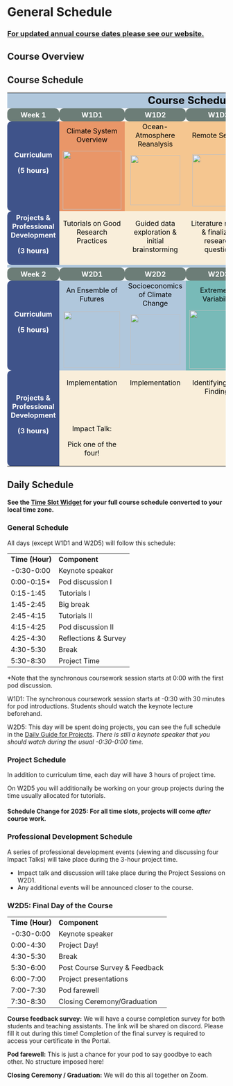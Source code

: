 # General Schedule


### [For updated annual course dates please see our website.](https://neuromatch.io/courses/)


## Course Overview


## Course Schedule 

<table cellspacing="0" cellpadding="0">
  <tr>
   <td colspan="6" bgcolor="#B0C7DC" align="center" ><strong><font color="black" size="5" > Course Schedule </font></strong>
   </td>
  </tr>
  <tr style="color: white; font-weight: bold; margin-top: 1em;">
   <td bgcolor="#6C7D77" align="center" style="border-radius: 10px;padding-top: 5px; padding-bottom: 5px;">Week 1
   </td>
   <td bgcolor="#6C7D77" align="center" style="border-radius: 10px;padding-top: 5px; padding-bottom: 5px;">W1D1
   </td>
   <td bgcolor="#6C7D77" align="center" style="border-radius: 10px;padding-top: 5px; padding-bottom: 5px;">W1D2
   </td>
   <td bgcolor="#6C7D77" align="center" style="border-radius: 10px;padding-top: 5px; padding-bottom: 5px;">W1D3
   </td>
   <td bgcolor="#6C7D77" align="center" style="border-radius: 10px;padding-top: 5px; padding-bottom: 5px;">W1D4
   </td>
   <td bgcolor="#6C7D77" align="center" style="border-radius: 10px;padding-top: 5px; padding-bottom: 5px;">W1D5
   </td>
  </tr>
  <tr>
   <td rowspan="3" bgcolor="#3F538A" align="center" style="color: white; font-weight: bold; border-top-left-radius: 10px; border-bottom-left-radius: 10px;">Curriculum
<p style="color: white; font-weight: bold;">
(5 hours)
   </td>
   <td bgcolor="#E99668" align="center" ><font color="black" > Climate System Overview </font>
   </td>
   <td bgcolor="#F5C690" align="center" ><font color="black" > Ocean-Atmosphere Reanalysis </font>
   </td>
   <td bgcolor="#F5C690" align="center" ><font color="black" > Remote Sensing </font>
   </td>
   <td bgcolor="#F5C690" align="center" ><font color="black" > Paleoclimate </font>
   </td>
   <td bgcolor="#B0C7DC" align="center" ><font color="black" > Intro to Climate Modeling </font>
   </td>
  </tr>
  <tr></tr>
   <td bgcolor="#E99668"  align="center" > <img width="135px" height="135px" src="https://raw.githubusercontent.com/neuromatch/climate-course-content/main/tutorials/Schedule/images/icon_W1D1.png">
   </td>
   <td bgcolor="#F5C690"  align="center" > <img width="115px" height="115px" src="https://raw.githubusercontent.com/neuromatch/climate-course-content/main/tutorials/Schedule/images/icon_W1D2_new.png" >
   </td>
   <td bgcolor="#F5C690"  align="center" > <img width="120px" height="120px" src="https://raw.githubusercontent.com/neuromatch/climate-course-content/main/tutorials/Schedule/images/icon_W1D3_new.png" />
   </td>
   <td bgcolor="#F5C690"  align="center" > <img width="125px" height="125px" src="https://raw.githubusercontent.com/neuromatch/climate-course-content/main/tutorials/Schedule/images/icon_W1D4.png" >
   </td>
   <td bgcolor="#B0C7DC"  align="center" > <img width="130px" height="130px" src="https://raw.githubusercontent.com/neuromatch/climate-course-content/main/tutorials/Schedule/images/icon_W1D5.png" >
   </td>
  </tr>
  <tr>
   <td rowspan="2" bgcolor="#3F538A"  align="center" style="color: white; font-weight: bold; border-top-left-radius: 10px; border-bottom-left-radius: 10px;">Projects & Professional Development
<p style="color: white; font-weight: bold;">
(3 hours)
   </td>
   <td bgcolor="#F9EEDA" style="color:black" align="center" valign="top" >
<p>
<font color="black"> Tutorials on Good Research Practices </font>
   </td>
   <td bgcolor="#F9EEDA" style="color:black" align="center" valign="top" >
<p>
<font color="black"> Guided data exploration & initial brainstorming </font>
   </td>
   <td bgcolor="#F9EEDA" style="color:black" align="center" valign="top" >
<p>
<font color="black">Literature review & finalized research question</font>
   </td>
   <td bgcolor="#F9EEDA" style="color:black" align="center" valign="top" >
<p>
<font color="black"> Proposal writing, swaps & submission </font>
   </td>
   <td bgcolor="#F9EEDA" style="color:black" align="center" valign="top" >
<p>
<font color="black"> Drafting the analyses & task allocation </font>
   </td>
  </tr>
  <tr>
   <td bgcolor="#F9EEDA" >
   </td>
   <td bgcolor="#F9EEDA" >
   </td>
   </td>
   <td bgcolor="#F9EEDA" 
   </td>
   <td bgcolor="#F9EEDA" >
   </td>
   <td bgcolor="#F9EEDA" >
   </td>
  </tr>
  <tr>
   <td colspan="6"  bgcolor="#B0C7DC" >
   </td>
  </tr>
  <tr style="color: white; font-weight: bold;">
   <td bgcolor="#6C7D77"  align="center" style="border-radius: 10px;padding-top: 5px; padding-bottom: 5px;">Week 2
   </td>
   <td bgcolor="#6C7D77"  align="center" style="border-radius: 10px;padding-top: 5px; padding-bottom: 5px;">W2D1
   </td>
   <td bgcolor="#6C7D77"  align="center" style="border-radius: 10px;padding-top: 5px; padding-bottom: 5px;">W2D2
   </td>
   <td bgcolor="#6C7D77"  align="center" style="border-radius: 10px;padding-top: 5px; padding-bottom: 5px;">W2D3
   </td>
   <td bgcolor="#6C7D77"  align="center" style="border-radius: 10px;padding-top: 5px; padding-bottom: 5px;">W2D4
   </td>
   <td bgcolor="#6C7D77"  align="center" style="border-radius: 10px;padding-top: 5px; padding-bottom: 5px;">W2D5
   </td>
  </tr>
  <tr>
   <td rowspan="2" bgcolor="#3F538A" align="center" style="color: white; font-weight: bold; border-top-left-radius: 10px; border-bottom-left-radius: 10px;">Curriculum
<p style="color: white; font-weight: bold;">
(5 hours)
   </td>
   <td bgcolor="#B0C7DC"  align="center" ><font color="black"> An Ensemble of Futures </font>
   </td>
   <td bgcolor="#B0C7DC"  align="center" ><font color="black">  Socioeconomics of Climate Change </font> 
   </td>
   <td bgcolor="#78BAB8"  align="center" ><font color="black"> Extremes & Variability </font>
   </td>
   <td bgcolor="#78BAB8"  align="center" ><font color="black"> AI & Climate Change </font> 
   </td>
   <td bgcolor="#78BAB8"  align="center" ><font color="black"> Project Day </font>
   </td>
  </tr>
  <tr>
   <td bgcolor="#B0C7DC"  align="center" ><img width="130px" height="130px" src="https://raw.githubusercontent.com/neuromatch/climate-course-content/main/tutorials/Schedule/images/icon_W2D1_new.png" >
   </td>
   <td bgcolor="#B0C7DC"  align="center" ><img width="115px" height="115px" src="https://raw.githubusercontent.com/neuromatch/climate-course-content/main/tutorials/Schedule/images/icon_W2D2_new.png" >
   </td>
   <td bgcolor="#78BAB8"  align="center" ><img width="135px" height="135px" src="https://raw.githubusercontent.com/neuromatch/climate-course-content/main/tutorials/Schedule/images/icon_W2D3_new.png" >
   </td>
   <td bgcolor="#78BAB8"  align="center" ><img width="125px" height="125px" src="https://raw.githubusercontent.com/neuromatch/climate-course-content/main/tutorials/Schedule/images/icon_W2D4_new.png" >
   </td>
   <td bgcolor="#78BAB8"  align="center" ><img width="130px" height="130px" src="https://raw.githubusercontent.com/neuromatch/climate-course-content/main/tutorials/Schedule/images/icon_W2D2.png" >
   </td>
  </tr>
  <tr>
   <td rowspan="2" bgcolor="#3F538A"  align="center" style="color: white; font-weight: bold; border-top-left-radius: 10px; border-bottom-left-radius: 10px;">Projects & Professional Development
<p style="color: white; font-weight: bold">
(3 hours)
   </td>
   <td bgcolor="#F9EEDA" align="center" valign="top" >
<p>
<font color="black"> Implementation </font>
   </td>
   <td bgcolor="#F9EEDA"  align="center" valign="top" >
<p>
<font color="black"> Implementation </font>
   </td>
   <td bgcolor="#F9EEDA" align="center" valign="top" >
<p>
<font color="black"> Identifying Main Findings</font>
   </td>
   <td bgcolor="#F9EEDA" align="center" valign="top" >
<p>
<font color="black"align="center" valign="top" > Interpreting Results</font>
   </td>
   <td bgcolor="#F9EEDA" align="center" ><font color="black"> Project submissions, presentations, and closing ceremony </font>
<p>
<font color="black">  </font>
   </td>
  </tr>
  <tr>
   <td bgcolor="#F9EEDA" align="center" ><font color="black"> Impact Talk: </font>
<p>
<font color="black"> Pick one of the four! </font>
   </td>
   <td bgcolor="#F9EEDA">
   </td>
   <td bgcolor="#F9EEDA" 
   </td>
   <td bgcolor="#F9EEDA" >
   </td>
   <td bgcolor="#F9EEDA" align="center" ><font color="black"> Presentations & Closing ceremony </font>
   </td>
  </tr>
</table>

<!--
## Course Schedule for Timezones 1, 3 & 4

<table cellspacing="0" cellpadding="0">
  <tr>
   <td colspan="6"  bgcolor="#B0C7DC" align="center" ><strong><font color="black" size="5" > Course Schedule - Timezones 1, 3 & 4</font> </strong>
   </td>
  </tr>
  <tr style="color: white; font-weight: bold; margin-top: 1em;">
   <td bgcolor="#6C7D77" align="center" style="border-radius: 10px;padding-top: 5px; padding-bottom: 5px;">Week 1
   </td>
   <td bgcolor="#6C7D77" align="center" style="border-radius: 10px;padding-top: 5px; padding-bottom: 5px;">W1D1
   </td>
   <td bgcolor="#6C7D77" align="center" style="border-radius: 10px;padding-top: 5px; padding-bottom: 5px;">W1D2
   </td>
   <td bgcolor="#6C7D77" align="center" style="border-radius: 10px;padding-top: 5px; padding-bottom: 5px;">W1D3
   </td>
   <td bgcolor="#6C7D77" align="center" style="border-radius: 10px;padding-top: 5px; padding-bottom: 5px;">W1D4
   </td>
   <td bgcolor="#6C7D77" align="center" style="border-radius: 10px;padding-top: 5px; padding-bottom: 5px;">W1D5
   </td>
  </tr>
  <tr>
   <td rowspan="2" bgcolor="#3F538A" align="center" style="color: white; font-weight: bold; border-top-left-radius: 10px; border-bottom-left-radius: 10px;">Projects & Professional Development
<p>
(3 hours)
   </td>
   <td rowspan="2" bgcolor="#6C7D77" align="center" ><font color="white"> No project time</font>
   </td>
   <td bgcolor="#F9EEDA" align="center" valign="top" ><strong><font color="black"> Session 1</strong>
<p>
<font color="black"> Tutorial on good research Practices</font>
   </td>
   <td bgcolor="#F9EEDA" align="center" valign="top" ><strong><font color="black"> Session 2</font> </strong>
<p>
<font color="black"> Guided data exploration</font>
   </td>
   <td bgcolor="#F9EEDA" align="center" valign="top" ><strong><font color="black"> Session 3</font> </strong>
<p>
<font color="black"> Literature review & question formulation</font>
   </td>
   <td bgcolor="#F9EEDA" align="center" valign="top" ><strong><font color="black"> Session 4</font> </strong>
<p>
<font color="black"> Proposal writing, swaps & submission</font>
   </td>
  </tr>
  <tr>
   <td bgcolor="#F9EEDA" >
   </td>
   <td bgcolor="#F9EEDA" align="center" ><font color="black"> Mentor Meeting </font>
   </td>
   <td bgcolor="#F9EEDA">
   </td>
   <td bgcolor="#F9EEDA" >
   </td>
  </tr>
  <tr>
   <td rowspan="2" bgcolor="#3F538A" align="center" style="color: white; font-weight: bold; border-top-left-radius: 10px; border-bottom-left-radius: 10px;">Curriculum
<p>
(5 hours)
   </td>
   <td bgcolor="#E99668" align="center" ><strong><font color="black"> Climate System Overview</font> </strong>
   </td>
   <td bgcolor="#F5C690" align="center" ><strong><font color="black"> Ocean-Atmosphere Reanalysis</font> </strong>
   </td>
   <td bgcolor="#F5C690" align="center" ><strong><font color="black"> Remote Sensing</font> </strong>
   </td>
   <td bgcolor="#F5C690" align="center" ><strong><font color="black"> Paleoclimate</font> </strong>
   </td>
   <td bgcolor="#B0C7DC" align="center" ><strong><font color="black"> Intro to Climate Modeling</font> </strong>
   </td>
  </tr>
  <tr>
  <td bgcolor="#E99668"  align="center" > <img width="150px" src="https://raw.githubusercontent.com/neuromatch/climate-course-content/main/tutorials/Schedule/images/icon_W1D1.png">
   </td>
   <td bgcolor="#F5C690"  align="center" > <img width="150px" src="https://raw.githubusercontent.com/neuromatch/climate-course-content/main/tutorials/Schedule/images/icon_W1D2_new.png" >
   </td>
   <td bgcolor="#F5C690"  align="center" > <img width="150px" src="https://raw.githubusercontent.com/neuromatch/climate-course-content/main/tutorials/Schedule/images/icon_W1D3_new.png" />
   </td>
   <td bgcolor="#F5C690"  align="center" > <img width="150px" src="https://raw.githubusercontent.com/neuromatch/climate-course-content/main/tutorials/Schedule/images/icon_W1D4.png" >
   </td>
   <td bgcolor="#B0C7DC"  align="center" > <img width="150px" src="https://raw.githubusercontent.com/neuromatch/climate-course-content/main/tutorials/Schedule/images/icon_W1D5.png" >
   </td>
  </tr>
  <tr>
   <td colspan="6"  bgcolor="#B0C7DC" >
   </td>
  </tr>
<tr style="color: white; font-weight: bold;">
   <td bgcolor="#6C7D77"  align="center" style="border-radius: 10px;padding-top: 5px; padding-bottom: 5px;">Week 2
   </td>
   <td bgcolor="#6C7D77"  align="center" style="border-radius: 10px;padding-top: 5px; padding-bottom: 5px;">W2D1
   </td>
   <td bgcolor="#6C7D77"  align="center" style="border-radius: 10px;padding-top: 5px; padding-bottom: 5px;">W2D2
   </td>
   <td bgcolor="#6C7D77"  align="center" style="border-radius: 10px;padding-top: 5px; padding-bottom: 5px;">W2D3
   </td>
   <td bgcolor="#6C7D77"  align="center" style="border-radius: 10px;padding-top: 5px; padding-bottom: 5px;">W2D4
   </td>
   <td bgcolor="#6C7D77"  align="center" style="border-radius: 10px;padding-top: 5px; padding-bottom: 5px;">W2D5
   </td>
  </tr>
  <tr>
   <td rowspan="2" bgcolor="#3F538A" align="center" style="color: white; font-weight: bold; border-top-left-radius: 10px; border-bottom-left-radius: 10px;">Projects & Professional Development
<p>
(3 hours)
   </td>
   <td bgcolor="#F9EEDA" align="center" valign="top" ><strong><font color="black"> Session 5</font> </strong>
<p>
<font color="black"> Drafting the analyses & task allocation</font>
   </td>
   <td bgcolor="#F9EEDA" align="center" valign="top" ><strong><font color="black"> Session 6</font> </strong>
<p>
<font color="black"> Implementation</font>
   </td>
   <td bgcolor="#F9EEDA" align="center" valign="top" ><strong><font color="black"> Session 7</font> </strong>
<p>
<font color="black"> Implementation</font>
   </td>
   <td bgcolor="#F9EEDA" align="center" valign="top" ><strong><font color="black"> Session 8</font> </strong>
<p>
<font color="black"> Implementation & result interpretation</font>
   </td>
   <td bgcolor="#F9EEDA" align="center" valign="top" ><strong><font color="black"> Session 9 </font> </strong>
     <p>
<font color="black"> Project Day</font>
   </td>
  </tr>
  <tr>
   <td bgcolor="#F9EEDA" align="center" ><font color="black"> Impact Talk: </font>
<p>
<font color="black"> Pick one of the four!</font>
   </td>
   <td bgcolor="#F9EEDA" > 
   </td>
   <td bgcolor="#F9EEDA" align="center" ><font color="black"> Mentor Meeting </font>
   </td>
   <td bgcolor="#F9EEDA">
   </td>
   <td bgcolor="#F9EEDA" >
   </td>
  </tr>
  <tr>
   <td rowspan="2" bgcolor="#3F538A" align="center" style="color: white; font-weight: bold; border-top-left-radius: 10px; border-bottom-left-radius: 10px;">Curriculum
<p>
(5 hours)
   </td>
   <td bgcolor="#B0C7DC" align="center" ><strong><font color="black"> An Ensemble of Futures </font> </strong>
   </td>
   <td bgcolor="#E99668" align="center" ><strong><font color="black"> Socioeconomics of Climate Change </font> </strong>
   </td>
   <td bgcolor="#B0C7DC" align="center" ><strong><font color="black"> Extremes & Variabilities</font> </strong>
   </td>
   <td bgcolor="#78BAB8" align="center" ><strong><font color="black"> </font> AI & Climate Change </strong>
   </td>
   <td bgcolor="#78BAB8" align="center" ><strong><font color="black"> </font> Presentation preparation & project submission </strong>
   </td>
  </tr>
  <tr>
  <td bgcolor="#B0C7DC"  align="center" ><img width="150px" src="https://raw.githubusercontent.com/neuromatch/climate-course-content/main/tutorials/Schedule/images/icon_W2D1_new.png" >
   </td>
   <td bgcolor="#E99668"  align="center" ><img width="150px" src="https://raw.githubusercontent.com/neuromatch/climate-course-content/main/tutorials/Schedule/images/icon_W2D2_new.png" >
   </td>
   <td bgcolor="#B0C7DC"  align="center" ><img width="150px" src="https://raw.githubusercontent.com/neuromatch/climate-course-content/main/tutorials/Schedule/images/icon_W2D3_new.png" >
   </td>
   <td bgcolor="#78BAB8"  align="center" ><img width="150px" src="https://raw.githubusercontent.com/neuromatch/climate-course-content/main/tutorials/Schedule/images/icon_W2D4_new.png" >
   </td>
   <td bgcolor="#78BAB8"  align="center" ><img width="150px" src="https://raw.githubusercontent.com/neuromatch/climate-course-content/main/tutorials/Schedule/images/icon_W2D2.png" >
   </td>
  </tr>
  <tr>
   <td bgcolor="#6C7D77" >
   </td>
   <td bgcolor="#6C7D77" >
   </td>
   <td bgcolor="#6C7D77" >
   </td>
   <td bgcolor="#6C7D77" >
   </td>
   <td bgcolor="#6C7D77" >
   </td>
   <td bgcolor="#F9EEDA" align="center" ><font color="black"> Presentations &
<p>
<font color="black"> Closing ceremony
   </td>
  </tr>
</table>

-->

## Daily Schedule

#### See the [Time Slot Widget](https://neuromatchacademy.github.io/widgets/tz.html) for your full course schedule converted to your local time zone. 


### General Schedule

All days (except W1D1 and W2D5) will follow this schedule:


<table>
  <tr>
   <td><strong>Time (Hour)</strong>
   </td>
   <td><strong>Component</strong>
   </td>
  </tr>
  <tr>
   <td>-0:30-0:00
   </td>
   <td>Keynote speaker
   </td>
  </tr>
  <tr>
   <td>0:00-0:15*
   </td>
   <td>Pod discussion I
   </td>
  </tr>
  <tr>
   <td>0:15-1:45
   </td>
   <td>Tutorials I
   </td>
  </tr>
  <tr>
   <td>1:45-2:45
   </td>
   <td>Big break
   </td>
  </tr>
  <tr>
   <td>2:45-4:15
   </td>
   <td>Tutorials II
   </td>
  </tr>
  <tr>
   <td>4:15-4:25
   </td>
   <td>Pod discussion II
   </td>
  </tr>
  <tr>
   <td>4:25-4:30
   </td>
   <td>Reflections & Survey
   </td>
  </tr>
  <tr>
   <td>4:30-5:30
   </td>
   <td>Break
   </td>
  </tr>
    <tr>
   <td>5:30-8:30
   </td>
   <td>Project Time
   </td>
  </tr>
</table>



*Note that the synchronous coursework session starts at 0:00 with the first pod discussion.

W1D1: The synchronous coursework session starts at -0:30 with 30 minutes for pod introductions. Students should watch the keynote lecture beforehand.

W2D5: This day will be spent doing projects, you can see the full schedule in the [Daily Guide for Projects](https://climatematchacademy.github.io/projects/docs/project_guidance.html#project-day-w2d2). *There is still a keynote speaker that you should watch during the usual -0:30-0:00 time.* 


### Project Schedule

In addition to curriculum time, each day will have 3 hours of project time. 

On W2D5 you will additionally be working on your group projects during the time usually allocated for tutorials.

#### **Schedule Change for 2025:** For all time slots, projects will come *after* course work.


### Professional Development Schedule


A series of professional development events (viewing and discussing four Impact Talks) will take place during the 3-hour project time.


* Impact talk and discussion will take place during the Project Sessions on W2D1.
* Any additional events will be announced closer to the course. 


### W2D5: Final Day of the Course


<table>
  <tr>
   <td><strong>Time (Hour)</strong>
   </td>
   <td><strong>Component</strong>
   </td>
  </tr>
  <tr>
   <td>-0:30-0:00
   </td>
   <td>Keynote speaker
   </td>
  </tr>
  <tr>
   <td>0:00-4:30
   </td>
   <td>Project Day! 
   </td>
  </tr>
  <tr>
   <td>4:30-5:30
   </td>
   <td>Break
   </td>
  </tr>
  <tr>
   <td>5:30-6:00
   </td>
   <td>Post Course Survey & Feedback 
   </td>
  </tr>
  <tr>
   <td>6:00-7:00
   </td>
   <td>Project presentations
   </td>
  </tr>
  <tr>
   <td>7:00-7:30
   </td>
   <td>Pod farewell
   </td>
  </tr>
  <tr>
   <td>7:30-8:30
   </td>
   <td>Closing Ceremony/Graduation
   </td>
  </tr>
</table>


**Course feedback survey:** We will have a course completion survey for both students and teaching assistants. The link will be shared on discord. Please fill it out during this time! Completion of the final survey is required to access your certificate in the Portal. 

**Pod farewell:** This is just a chance for your pod to say goodbye to each other. No structure imposed here!

**Closing Ceremony / Graduation:** We will do this all together on Zoom. 


